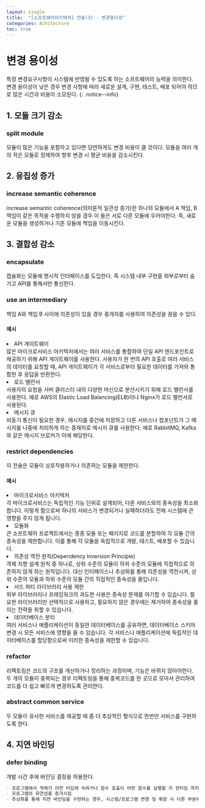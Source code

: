 ```yaml
---
layout: single
title:  "[소프트웨어아키텍처] 전술(3) - 변경용이성"
categories: Achitecture
toc: true
---
```



# 변경 용이성
특정 변경요구사항이 시스템에 반영될 수 있도록 하는 소프트웨어의 능력을 의미한다. 변경 용이성이 낮은 경우 변경 사항에 따라 새로운 설계, 구현, 테스트, 배포 되어야 하므로 많은 시간과 비용이 소모된다.
{: .notice--info}

## 1. 모듈 크기 감소

### split module
모듈이 많은 기능을 포함하고 있다면 당연하게도 변경 비용이 클 것이다. 모듈을 여러 개의 작은 모듈로 정제하여 향후 변경 시 평균 비용을 감소시킨다.

## 2. 응집성 증가

### increase semantic coherence
increase semantic coherence(의미론적 일관성 증가)란 하나의 모듈에서 A 책임, B 책임이 같은 목적을 수행하지 않을 경우 이 들은 서로 다른 모듈에 두어야한다. 즉, 새로운 모듈을 생성하거나 기존 모듈에 책임을 이동시킨다.

## 3. 결합성 감소

### encapsulate
캡슐화는 모듈에 명시적 인터페이스를 도입한다. 즉 시스템 내부 구현을 외부로부터 숨기고 API를 통해서만 통신한다. 

### use an intermediary
책임 A와 책임 B 사이에 의존성이 있을 경우 중개자를 사용하여 의존성을 끊을 수 있다.
<div class= "notice">
<h4> 예시 </h4>
<ui>
    <li> API 게이트웨이 </li> 
많은 마이크로서비스 아키텍처에서는 여러 서비스를 통합하여 단일 API 엔드포인트로 제공하기 위해 API 게이트웨이를 사용한다. 사용자가 한 번의 API 호출로 여러 서비스의 데이터를 요청할 때, API 게이트웨이가 각 서비스로부터 필요한 데이터를 가져와 통합한 후 응답을 반환한다.
    <li> 로드 밸런서 </li> 
사용자의 요청을 서버 클러스터 내의 다양한 머신으로 분산시키기 위해 로드 밸런서를 사용한다. 예로 AWS의 Elastic Load Balancing(ELB)이나 Nginx가 로드 밸런서로 사용된다.
    <li> 메시지 큐 </li> 
비동기 통신이 필요한 경우, 메시지를 중간에 저장하고 다른 서비스나 컴포넌트가 그 메시지를 나중에 처리하게 하는 중재자로 메시지 큐를 사용한다. 예로 RabbitMQ, Kafka와 같은 메시지 브로커가 이에 해당한다.
</ui>
</div>


### restrict dependencies
이 전술은 모듈이 상호작용하거나 의존하는 모듈을 제한한다.

<div class= "notice">
<h4> 예시 </h4>
<ui>
    <li> 마이크로서비스 아키텍처 </li> 
각 마이크로서비스는 독립적인 기능 단위로 설계되어, 다른 서비스와의 종속성을 최소화합니다. 이렇게 함으로써 하나의 서비스가 변경되거나 실패하더라도 전체 시스템에 큰 영향을 주지 않게 됩니다.
    <li> 모듈화 </li> 
큰 소프트웨어 프로젝트에서는 종종 모듈 또는 패키지로 코드를 분할하여 각 모듈 간의 종속성을 제한합니다. 이를 통해 각 모듈을 독립적으로 개발, 테스트, 배포할 수 있습니다.
    <li> 의존성 역전 원칙(Dependency Inversion Principle) </li> 
객체 지향 설계 원칙 중 하나로, 상위 수준의 모듈이 하위 수준의 모듈에 직접적으로 의존하지 않게 하는 원칙입니다. 대신 인터페이스나 추상화를 통해 의존성을 역전시켜, 상위 수준의 모듈과 하위 수준의 모듈 간의 직접적인 종속성을 줄입니다.
    <li> 서드 파티 라이브러리 사용 제한 </li> 
외부 라이브러리나 프레임워크의 과도한 사용은 종속성 문제를 야기할 수 있습니다. 필요한 라이브러리만 선택적으로 사용하고, 필요하지 않은 경우에는 제거하여 종속성을 줄이는 전략을 취할 수 있습니다.
    <li> 데이터베이스 분리 </li> 
여러 서비스나 애플리케이션이 동일한 데이터베이스를 공유하면, 데이터베이스 스키마 변경 시 모든 서비스에 영향을 줄 수 있습니다. 각 서비스나 애플리케이션에 독립적인 데이터베이스를 할당함으로써 이러한 종속성을 제한할 수 있습니다.
</ui>
</div>



### refactor
리팩토링은 코드의 구조를 개선하거나 정리하는 과정이며, 기능은 바뀌지 않아야한다. 두 개의 모듈이 중복되는 경우 리펙토링을 통해 중복코드를 한 곳으로 모아서 관리하여 코드를 더 쉽고 빠르게 변경하도록 관리한다.

### abstract common service
두 모듈이 유사한 서비스를 제공할 때 좀 더 추상적인 형식으로 한번만 서비스를 구현하도록 한다.

## 4. 지연 바인딩

### defer binding
개발 시간 후에 바인딩 결정을 허용한다. 

```markdown
- 프로그램에서 객체가 어떤 타입에 속하거나 함수 호출이 어떤 함수를 실행할 지 런타임 까지 결정하지 않고 늦추는 기술
- 프로그램의 유연성을 증가시킴
- 추상화를 통해 지연 바인딩을 구현하는 경우, 시스템/프로그램 변경 및 확장 시 다른 부분에 영향을 미치지 않음
```